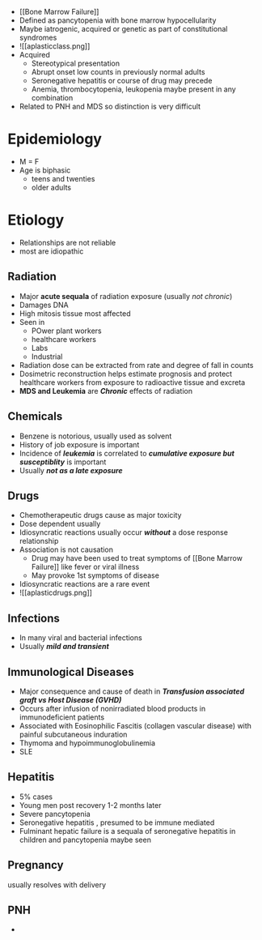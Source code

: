 * [[Bone Marrow Failure]] 
* Defined as pancytopenia with bone marrow hypocellularity 
* Maybe iatrogenic, acquired or genetic as part of constitutional syndromes 
* ![[aplasticclass.png]]
* Acquired 
	* Stereotypical presentation 
	* Abrupt onset low counts in previously normal adults 
	* Seronegative hepatitis or course of drug may precede
	* Anemia, thrombocytopenia, leukopenia maybe present in any combination 
* Related to PNH and MDS so distinction is very difficult 
# Epidemiology 
* M = F
* Age is biphasic
	* teens and twenties
	* older adults 

# Etiology 
* Relationships are not reliable 
* most are idiopathic 
## Radiation
* Major **acute sequala** of radiation exposure (usually *not chronic*)
* Damages DNA 
* High mitosis tissue most affected
* Seen in
	* POwer plant workers 
	* healthcare workers 
	* Labs
	* Industrial
* Radiation dose can be extracted from rate and degree  of fall in counts 
* Dosimetric reconstruction helps estimate prognosis and protect healthcare workers from exposure to radioactive tissue and excreta 
* **MDS and Leukemia** are ***Chronic*** effects of radiation 
## Chemicals
* Benzene is notorious, usually used as solvent
* History of job exposure is important 
* Incidence of ***leukemia*** is correlated to ***cumulative exposure but susceptiblity*** is important 
* Usually ***not as a late exposure*** 

## Drugs 
* Chemotherapeutic drugs cause as major toxicity 
* Dose dependent usually 
* Idiosyncratic reactions usually occur ***without*** a dose response relationship 
* Association is not causation 
	* Drug may have been used to treat symptoms of [[Bone Marrow Failure]] like fever or viral illness 
	* May provoke 1st symptoms of disease 
* Idiosyncratic reactions are a rare event 
* ![[aplasticdrugs.png]]

## Infections 
* In many viral and bacterial infections 
* Usually ***mild and transient***

## Immunological Diseases 
* Major consequence and cause of death in ***Transfusion associated graft vs Host Disease (GVHD)*** 
* Occurs after infusion of nonirradiated blood products in immunodeficient patients 
* Associated with Eosinophilic Fascitis (collagen vascular disease) with painful subcutaneous induration 
* Thymoma and hypoimmunoglobulinemia 
* SLE 

## Hepatitis 
* 5% cases 
* Young men post recovery 1-2 months later 
* Severe pancytopenia 
* Seronegative hepatitis , presumed to be immune mediated 
* Fulminant hepatic failure is a sequala of seronegative hepatitis in children and pancytopenia maybe seen 

## Pregnancy 
usually resolves with delivery 

## PNH 
* 

